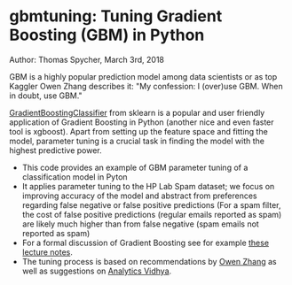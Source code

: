 # gbmtuning: Tuning Gradient Boosting (GBM) in Python 
Author: Thomas Spycher, March 3rd, 2018


GBM is a highly popular prediction model among data scientists or as top Kaggler Owen Zhang describes it: "My confession: I (over)use GBM. When in doubt, use GBM."

[GradientBoostingClassifier](http://scikit-learn.org/stable/modules/generated/sklearn.ensemble.GradientBoostingClassifier.html) from sklearn is a popular and user friendly application of Gradient Boosting in Python (another nice and even faster tool is xgboost). Apart from setting up the feature space and fitting the model, parameter tuning is a crucial task in finding the model with the highest predictive power. 

* This code provides an example of GBM parameter tuning of a classification model in Pyton
* It applies parameter tuning to the HP Lab Spam dataset; we focus on improving accuracy of the model and abstract from preferences regarding false negative or false positive predictions (For a spam filter, the cost of false positive predictions (regular emails reported as spam) are likely much higher than from false negative (spam emails not reported as spam)
* For a formal discussion of Gradient Boosting see for example [these lecture notes](http://cs229.stanford.edu/extra-notes/boosting.pdf). 
* The tuning process is based on recommendations by [Owen Zhang](https://nycdatascience.com/blog/meetup/featured-talk-1-kaggle-data-scientist-owen-zhang/) as well as suggestions on [Analytics Vidhya](https://www.analyticsvidhya.com/blog/2016/02/complete-guide-parameter-tuning-gradient-boosting-gbm-python/).
